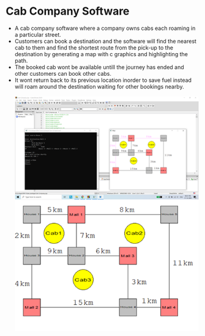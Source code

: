 # Cab Company Software
* A cab company software where a company owns cabs each roaming in a particular street.
* Customers can book a destination and the software will find the nearest cab to them and find the shortest route from the pick-up to the destination by generating a map with c graphics and highlighting the path.
* The booked cab wont be available untill the journey has ended and other customers can book other cabs.
* It wont return back to its previous location inorder to save fuel instead will roam around the destination waiting for other bookings nearby.
<br><br>
![Cab Company](Cab_Company.png)
![Map](map.png)
